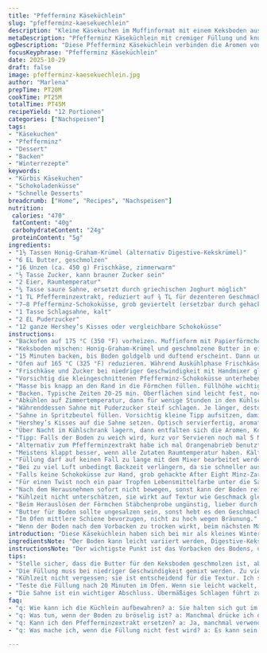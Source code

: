 ```yaml
---
title: "Pfefferminz Käseküchlein"
slug: "pfefferminz-kaesekuechlein"
description: "Kleine Käsekuchen im Muffinformat mit einem Keksboden aus Honig-Graham-Krümeln und Butter. Gefüllt mit einer cremigen Mischung aus Frischkäse, Zucker, Eiern, saurer Sahne und Pfefferminzextrakt. Abgerundet durch kleingehackte Pfefferminz-Schokoküsse im Teig und getoppt mit frischer Sahne und einem ganzen Hershey’s Kiss. Backzeiten oder Temperatur können minimal variieren, je nach Ofentyp und höherem Feuchtigkeitsgehalt der Zutaten. Die Kombination aus knuspriger Basis und cremiger Füllung ergibt interessante Kontraste. Kühlschrankkühlung über Nacht sorgt für Festigkeit und intensiveren Geschmack."
metaDescription: "Pfefferminz Käseküchlein mit cremiger Füllung und knusprigem Boden. Perfekt für den Winter und die Feiertage."
ogDescription: "Diese Pfefferminz Käseküchlein verbinden die Aromen von Frischkäse und Pfefferminze in einem unwiderstehlichen Dessert."
focusKeyphrase: "Pfefferminz Käseküchlein"
date: 2025-10-29
draft: false
image: pfefferminz-kaesekuechlein.jpg
author: "Marlena"
prepTime: PT20M
cookTime: PT25M
totalTime: PT45M
recipeYield: "12 Portionen"
categories: ["Nachspeisen"]
tags:
- "Käsekuchen"
- "Pfefferminz"
- "Dessert"
- "Backen"
- "Winterrezepte"
keywords:
- "Kürbis Käsekuchen"
- "Schokoladenküsse"
- "Schnelle Desserts"
breadcrumb: ["Home", "Recipes", "Nachspeisen"]
nutrition: 
 calories: "470"
 fatContent: "40g"
 carbohydrateContent: "24g"
 proteinContent: "5g"
ingredients:
- "1½ Tassen Honig-Graham-Krümel (alternativ Digestive-Kekskrümel)"
- "6 EL Butter, geschmolzen"
- "16 Unzen (ca. 450 g) Frischkäse, zimmerwarm"
- "½ Tasse Zucker, kann brauner Zucker sein"
- "2 Eier, Raumtemperatur"
- "¼ Tasse saure Sahne, ersetzt durch griechischen Joghurt möglich"
- "1 TL Pfefferminzextrakt, reduziert auf ¾ TL für dezenteren Geschmack"
- "7–8 Pfefferminz-Schokoküsse, grob geviertelt (ersetzbar durch gehackte Minzschokolade)"
- "1 Tasse Schlagsahne, kalt"
- "2 EL Puderzucker"
- "12 ganze Hershey’s Kisses oder vergleichbare Schokoküsse"
instructions:
- "Backofen auf 175 °C (350 °F) vorheizen. Muffinform mit Papierförmchen auslegen."
- "Keksboden mischen: Honig-Graham-Krümel und geschmolzene Butter in einer Schüssel vermengen. Mit Fingern gleichmäßig in den Förmchen andrücken. Nicht zu locker, sonst bröselig. Boden soll fest, aber nicht zu kompakt sein."
- "15 Minuten backen, bis Boden goldgelb und duftend erscheint. Dann unbedingt auskühlen lassen, sonst vermischt sich der Teig zu sehr mit der Füllung."
- "Ofen auf 165 °C (325 °F) reduzieren. Während Auskühlphase Frischkäsecreme vorbereiten."
- "Frischkäse und Zucker bei niedriger Geschwindigkeit mit Handmixer glatt rühren. Niemals zu schnell, sonst zu viel Luft, später Risse beim Backen. Dann Eier, saure Sahne und Pfefferminzextrakt zugeben. Kurz ca. 1 Minute rühren, bis alles homogen ist."
- "Vorsichtig die kleingeschnittenen Pfefferminz-Schokoküsse unterheben, am besten mit einem Holzlöffel. So zerschmelzen sie nicht komplett, bleiben stückig und schaffen Biss."
- "Masse bis knapp an den Rand in die Förmchen füllen. Füllhöhe wichtig, sonst verbrennen die Ränder oder es reißt beim Backen. Kein Überfüllen."
- "Backen. Typische Zeiten 20-25 min. Oberflächen sind leicht fest, noch minimal wackelig wenn man leicht schüttelt. Nicht trocken oder braun werden lassen, klebrig innen und fest außen."
- "Abkühlen auf Zimmertemperatur, dann für wenige Stunden in den Kühlschrank stellen, wenn nicht über Nacht kühl stellen."
- "Währenddessen Sahne mit Puderzucker steif schlagen. Je länger, desto fester, aber aufpassen, sonst wird Butter daraus."
- "Sahne in Spritzbeutel füllen. Vorsichtig kleine Tipp aufsitzen, damit der Sahnehäubchen ordentlich aussieht. Nicht zu viel, sonst erschlägt es den Käsekuchen."
- "Hershey’s Kisses auf die Sahne setzen. Optisch servierfertig, aromatisch kühl und fruchtig-minzig."
- "Über Nacht im Kühlschrank lagern, dann entfalten sich die Aromen, Konsistenz wird kompakter."
- "Tipp: Falls der Boden zu weich wird, kurz vor Servieren noch mal 5 Minuten bei 160 °C backen, aber nicht zu heiß und vorsichtig, damit die Füllung nicht schrumpft."
- "Alternativ zum Pfefferminzextrakt habe ich mal Orangenabrieb benutzt als Twist – überraschend frisch und nicht so süß."
- "Meistens klappt besser, wenn alle Zutaten Raumtemperatur haben. Kälte ergibt Klümpchen und schlechte Konsistenz."
- "Füllung darf auf keinen Fall zu lange mit dem Mixer bearbeitet werden, sonst lockert sie sich zu stark auf."
- "Bei zu viel Luft unbedingt Backzeit verlängern, da sie schneller austrocknet. Der Rand wird dann trockener, innen cremig bleibt das Zeichen."
- "Falls keine Schokoküsse zur Hand, grob gehackte After Eight Minz-Zartbitterschokolade, etwas gesüßt, tut’s auch – braucht aber weniger Backzeit."
- "Für einen Twist noch ein paar Tropfen Lebensmittelfarbe unter die Sahne mischen. Rot oder Grün für festliche Optik."
- "Nach dem Herausnehmen sofort nicht bewegen, sonst kann der Boden reißen. Sanfte Handhabung wichtig."
- "Kühlzeit nicht unterschätzen, sie wirkt auf Textur wie Geschmack gleichermaßen – kaum zu ersetzen."
- "Beim Herauslösen der Förmchen Stäbchenprobe ungünstig, lieber durch leichte Wackelei optisch testen."
- "Butter für Boden sollte ungesalzen sein, sonst hebt es den Geschmack vom Frischkäse zu krass an."
- "Im Ofen mittlere Schiene bevorzugen, nicht zu hoch wegen Bräunung."
- "Wenn der Boden nach dem Vorbacken zu trocken wirkt, beim nächsten Mal einfach einen Esslöffel Zucker untermischen. Leicht caramelliges Aroma steigert die Tiefe."
introduction: "Diese Käseküchlein haben sich bei mir als kleines Winterprojekt bewährt. Pfefferminznote nicht zu dominant, eher unterschwellig, um die süße Füllung und den knusprigen Boden zu balancieren. Mehrere Versuche zeigten: Temperaturmanagement und das Vorbacken sind unumgänglich. Die Stückchen Minz-Schokolade im Teig geben Biss und Überraschung – nicht einfach nur cremig, sondern Texturvielfalt und Aroma-Verstärker. Frischkäse und saure Sahne harmonieren wunderbar; eine leichte Säure stoppt die Süße. Das Finish mit Schlagsahne und Hershey’s Kiss bringt Cremigkeit und einen schönen Abschluss, der auch optisch wirkt. Lerne, auf das Wackeln der Oberfläche zu achten, nicht allein auf Zeit. Die Prozedur ist simpel, aber erfordert Gefühl. Kühlschrankkühlung am längsten Punkt der Zubereitung und Vorbereitung. So gelingen sie jedes Mal – wenn man aufpassen und schmecken kann."
ingredientsNote: "Der Boden kann leicht variiert werden, Digestive-Kekse oder andere Honigkekse passen ebenfalls, wenn keine Graham-Cracker verfügbar sind. Butter sollte komplett geschmolzen, aber nicht heiß sein, sonst beeinträchtigt sie das Ergebnis. Frischkäse gut temperieren, sonst Klumpen statt Cremigkeit. Statt saurer Sahne passt auch griechischer Joghurt für eine frischere Note, aber es ändert die Konsistenz minimal. Pfefferminzextrakt dosieren je nach Geschmack, frischere Variante mit Pfefferminzöl möglich, jedoch sehr konzentriert und sparsam einsetzen. Die Schokoküsse grob hacken sorgt für kleine Überraschungen im Biss – ersetzen das partiell durch Minz-Schokoraspeln für andere Textur. Puderzucker in der Sahne nicht zu hoch dosieren, sonst wird es schnell zu süß. Ganze Küsse als Topping optisch und aromatisch klassisch, kleine Minz-Blättchen ergänzt."
instructionsNote: "Der wichtigste Punkt ist das Vorbacken des Bodens, um Feuchtigkeit zu entziehen und späteren Durchweichen vorzubeugen. Beim Andrücken der Krümel die Textur prüfen, zu lockeres Andrücken macht bröselige Käsekuchen. Die Temperaturabsenkung im Ofen sorgt für ein gleichmäßiges Durchbacken der cremigen Füllung ohne Risse durch zu schnelles Aufgehen. Auf Übermengen an Luft im Teig achten, beim Rühren lieber niedrige Geschwindigkeit. Das Unterheben der Pfefferminzküsse mit Löffel verhindert Überverarbeitung. Beim Backen ist die Oberfläche leicht fest und minimal wackelig – wichtiges Finish-Kriterium. Komplettes Abkühlen an der Raumtemperatur, dann mindestens 4 Stunden kühlen, besser über Nacht. Das Schlagen der Sahne nicht übertreiben, sonst trennt sich die Butter. Sahne am besten aus kaltem Kühlschrank nehmen. Beim Spritzen wichtig: ruhige Hand für optisch ansprechende Tups. Kühlschrankkühlung gibt die feste Textur, besser schneiden. Nach dem Entfernen aus Ofen Keinen Luftzug, da zieht Feuchtigkeit ein und die Oberfläche wird trocken."
tips:
- "Stelle sicher, dass die Butter für den Keksboden geschmolzen ist, aber nicht heiß. Zu heiße Butter macht den Boden ölig. Das richtige Temperaturverhältnis gibt die perfekte Krümelstruktur. Es sollte feucht aber nicht nass sein. Ich habe oft mit einer Mischung aus Digestive-Keksen experimentiert. Leichter Nussgeschmack. Goldene Farbe ist wichtig. "
- "Die Füllung muss bei niedriger Geschwindigkeit gemixt werden. Zu viel Luft im Teig führt zu Rissen. Am besten bleibt man bei nem ruhigen Tempo. Ein paar Sekunden sind hier wichtig. Ich teste oft durch Augenmaß – zu lange mixen macht es fluffig. Die Mischung muss homogen, aber nicht überarbeitet sein. "
- "Kühlzeit nicht vergessen; sie ist entscheidend für die Textur. Ich stelle die kleinen Küchlein über Nacht in den Kühlschrank. Am nächsten Tag sind sie fest und lassen sich leichter schneiden. Wenn ich nicht genug Zeit habe, kann ich sie mind. 4 Stunden kühlen. Manchmal hilft ein wenig Geduld. "
- "Teste die Füllung nach 20 Minuten im Ofen. Wenn sie leicht wackelt, ist sie perfekt. Ich habe das oft verpasst und die Küchlein zu lange gebacken. Es war frustrierend – die Oberfläche wurde braun, innen trocken. Leichte Festigkeit und minimaler Wackel sind die besten Indikatoren. "
- "Die Sahne ist ein wichtiger Abschluss. Übermäßiges Schlagen führt zu Butter. Häufig dauert es eine Weile, bis sie gut aussieht. Ich nehme die Schlagsahne immer aus dem kalten Kühlschrank. Ein guter Spritzbeutel ist nicht nur nützlich sondern bringt auch die Optik. "
faq:
- "q: Wie kann ich die Küchlein aufbewahren? a: Sie halten sich gut im Kühlschrank und können 3-4 Tage überstehen. Ich benutze einen luftdichten Behälter. Alternativ auch einfrierbar. Nach dem Auftauen am besten im Kühlschrank lagern. Ich mache oft kleine Portionen, für einfaches Portionieren. "
- "q: Was tun, wenn der Boden zu bröselig ist? a: Manchmal drücke ich die Krümel etwas fester. Aber nicht zu fest, sonst wird es hart. Ein Esslöffel Zucker im Keksboden kann auch helfen, eine bessere Struktur zu erreichen. Ein unwiderstehlicher Keksboden macht viel aus. "
- "q: Kann ich den Pfefferminzextrakt ersetzen? a: Ja, manchmal verwende ich frisches Pfefferminzöl, aber das ist intensiv. Ich habe auch Orangenabrieb ausprobiert, eine leckere Alternative. Es bringt Frische ohne die Schwere der Süße. Interessante Resultate und für besondere Anlässe gut brauchbar. "
- "q: Was mache ich, wenn die Füllung nicht fest wird? a: Es kann sein, dass die Temperatur nicht gestimmt hat. Ein sanfter Temperaturwechsel kann helfen. Manchmal backe ich sie nachträglich etwas länger bei niedriger Temperatur, aber Vorsicht, dass sie nicht austrocknen. Denke daran, die Oberfläche im Auge zu behalten."

---
```

